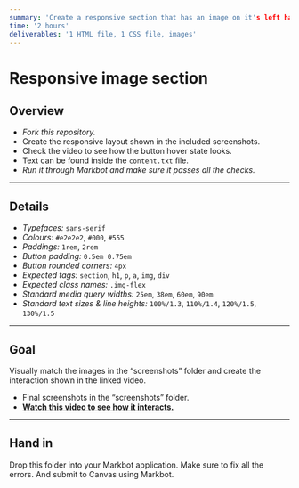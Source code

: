 ```yaml
---
summary: 'Create a responsive section that has an image on it's left half.'
time: '2 hours'
deliverables: '1 HTML file, 1 CSS file, images'
---
```


# Responsive image section

## Overview

- *Fork this repository.*
- Create the responsive layout shown in the included screenshots.
- Check the video to see how the button hover state looks.
- Text can be found inside the `content.txt` file.
- *Run it through Markbot and make sure it passes all the checks.*

---

## Details

- *Typefaces:* `sans-serif`
- *Colours:* `#e2e2e2`, `#000`, `#555`
- *Paddings:* `1rem`, `2rem`
- *Button padding:* `0.5em 0.75em`
- *Button rounded corners:* `4px`
- *Expected tags:* `section`, `h1`, `p`, `a`, `img`, `div`
- *Expected class names:* `.img-flex`
- *Standard media query widths:* `25em`, `38em`, `60em`, `90em`
- *Standard text sizes & line heights:* `100%/1.3`, `110%/1.4`, `120%/1.5`, `130%/1.5`

---

## Goal

Visually match the images in the “screenshots” folder and create the interaction shown in the linked video.

- Final screenshots in the “screenshots” folder.
- [**Watch this video to see how it interacts.**](https://youtu.be/)

---

## Hand in

Drop this folder into your Markbot application. Make sure to fix all the errors. And submit to Canvas using Markbot.
